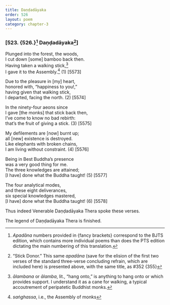 ```yaml
---
title: Daṇḍadāyaka
order: 526
layout: poem
category: chapter-3
---
```


### \[523. {526.}[^1] Daṇḍadāyaka[^2]\]

Plunged into the forest, the woods,  
I cut down \[some\] bamboo back then.  
Having taken a walking stick,[^3]  
I gave it to the Assembly.[^4] (1) \[5573\]

Due to the pleasure in \[my\] heart,  
honored with, “happiness to you!,”  
having given that walking stick,  
I departed, facing the north. (2) \[5574\]

In the ninety-four aeons since  
I gave \[the monks\] that stick back then,  
I’ve come to know no bad rebirth:  
that’s the fruit of giving a stick. (3) \[5575\]

My defilements are \[now\] burnt up;  
all \[new\] existence is destroyed.  
Like elephants with broken chains,  
I am living without constraint. (4) \[5576\]

Being in Best Buddha’s presence  
was a very good thing for me.  
The three knowledges are attained;  
\[I have\] done what the Buddha taught! (5) \[5577\]

The four analytical modes,  
and these eight deliverances,  
six special knowledges mastered,  
\[I have\] done what the Buddha taught! (6) \[5578\]

Thus indeed Venerable Daṇḍadāyaka Thera spoke these verses.

The legend of Daṇḍadāyaka Thera is finished.

[^1]: *Apadāna* numbers provided in {fancy brackets} correspond to the BJTS edition, which contains more individual poems than does the PTS edition dictating the main numbering of this translation.

[^2]: “Stick Donor.” This same *apadāna* (save for the elision of the first two verses of the standard three-verse concluding refrain, which are included here) is presented above, with the same title, as \#352 {355}

[^3]: *ālambana* or *ālamba*, lit., “hang onto,” is anything to hang onto or which provides support. I understand it as a cane for walking, a typical accoutrement of peripatetic Buddhist monks.

[^4]: *saṅghassa*, i.e., the Assembly of monks

